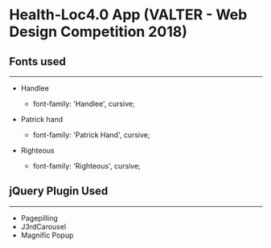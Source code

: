 # Health-Loc4.0 App (VALTER - Web Design Competition 2018)

## Fonts used
---

- Handlee
  - font-family: 'Handlee', cursive;

- Patrick hand
  - font-family: 'Patrick Hand', cursive;

- Righteous
  - font-family: 'Righteous', cursive;


## jQuery Plugin Used
---

- Pagepilling
- J3rdCarousel
- Magnific Popup
